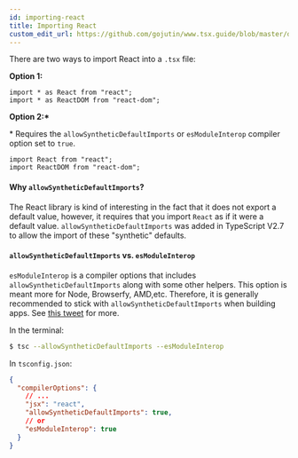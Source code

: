 ```yaml
---
id: importing-react
title: Importing React
custom_edit_url: https://github.com/gojutin/www.tsx.guide/blob/master/docs/getting-started/importing-react.md
---
```


There are two ways to import React into a `.tsx` file:

**Option 1:**

```tsx
import * as React from "react";
import * as ReactDOM from "react-dom";
```

**Option 2:\***

\* Requires the `allowSyntheticDefaultImports` or `esModuleInterop` compiler option set to `true`.

```tsx
import React from "react";
import ReactDOM from "react-dom";
```

#### Why `allowSyntheticDefaultImports`?

The React library is kind of interesting in the fact that it does not export a default value, however, it requires that you import `React` as if it were a default value. `allowSyntheticDefaultImports` was added in TypeScript V2.7 to allow the import of these "synthetic" defaults.

#### `allowSyntheticDefaultImports` **vs.** `esModuleInterop`

`esModuleInterop` is a compiler options that includes `allowSyntheticDefaultImports` along with some other helpers. This option is meant more for Node, Browserfy, AMD,etc. Therefore, it is generally recommended to stick with `allowSyntheticDefaultImports` when building apps. See [this tweet](https://twitter.com/drosenwasser/status/1003097042653073408) for more.

In the terminal:

```sh
$ tsc --allowSyntheticDefaultImports --esModuleInterop
```

In `tsconfig.json`:

```json
{
  "compilerOptions": {
    // ...
    "jsx": "react",
    "allowSyntheticDefaultImports": true,
    // or
    "esModuleInterop": true
  }
}
```
